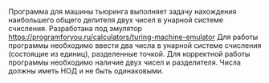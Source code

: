 Программа для машины тьюринга выполняет задачу нахождения наибольшего общего делителя двух чисел в унарной системе счисления.
Разработана под эмулятор https://programforyou.ru/calculators/turing-machine-emulator
Для работы программы необходимо ввести два числа в унарной системе счисления (состоящие из единиц), разделенные точкой.
Для корректной работы программы необходимо наличие двух чисел и разделителя. Числа должны иметь НОД и не быть одинаковыми.
